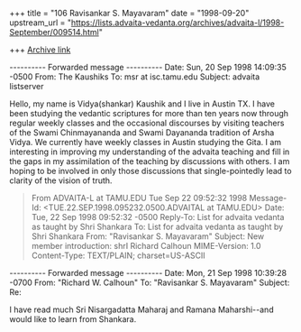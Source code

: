 +++
title = "106 Ravisankar S. Mayavaram"
date = "1998-09-20"
upstream_url = "https://lists.advaita-vedanta.org/archives/advaita-l/1998-September/009514.html"

+++
[Archive link](https://lists.advaita-vedanta.org/archives/advaita-l/1998-September/009514.html)

---------- Forwarded message ----------
Date: Sun, 20 Sep 1998 14:09:35 -0500
From: The Kaushiks <kaushik at io.com>
To: msr at isc.tamu.edu
Subject: advaita listserver

Hello, my name is Vidya(shankar) Kaushik and I live in Austin TX.  I have
been studying the vedantic scriptures for more than ten years now through
regular weekly classes and the occasional discourses by visiting teachers
of the Swami Chinmayananda and Swami Dayananda tradition of Arsha Vidya.
We currently have weekly classes in Austin studying the Gita.  I am
interesting in improving my understanding of the advaita teaching and fill
in the gaps in my assimilation of the teaching by discussions with others.
I am hoping to be involved in only those discussions that single-pointedly
lead to clarity of the vision of truth.
>From ADVAITA-L at TAMU.EDU Tue Sep 22 09:52:32 1998
Message-Id: <TUE.22.SEP.1998.095232.0500.ADVAITAL at TAMU.EDU>
Date: Tue, 22 Sep 1998 09:52:32 -0500
Reply-To: List for advaita vedanta as taught by Shri Shankara
        <ADVAITA-L at TAMU.EDU>
To: List for advaita vedanta as taught by Shri Shankara
        <ADVAITA-L at TAMU.EDU>
From: "Ravisankar S. Mayavaram" <msr at ISC.TAMU.EDU>
Subject: New member introduction: shrI Richard Calhoun
MIME-Version: 1.0
Content-Type: TEXT/PLAIN; charset=US-ASCII

---------- Forwarded message ----------
Date: Mon, 21 Sep 1998 10:39:28 -0700
From: "Richard W. Calhoun" <richardcalhoun at csi.com>
To: "Ravisankar S. Mayavaram" <msr at isc.tamu.edu>
Subject: Re:

I have read much Sri Nisargadatta Maharaj and Ramana Maharshi--and would
like to learn from Shankara.


